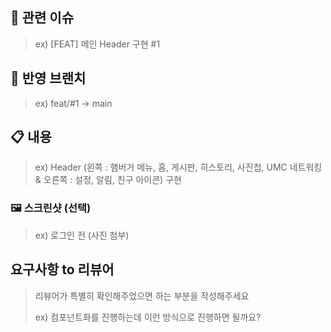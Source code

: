 ## 🚩 관련 이슈
> ex) [FEAT] 메인 Header 구현 #1

## 📌 반영 브랜치
> ex) feat/#1 -> main

## 📋 내용
> ex) Header (왼쪽 : 햄버거 메뉴, 홈, 게시판, 히스토리, 사진첩, UMC 네트워킹 & 오른쪽 : 설정, 알림, 친구 아이콘) 구현
 
### 🖼️ 스크린샷 (선택)
> ex) 로그인 전 (사진 첨부)

## 요구사항 to 리뷰어
> 리뷰어가 특별히 확인해주었으면 하는 부분을 작성해주세요
>
> ex) 컴포넌트화를 진행하는데 이런 방식으로 진행하면 될까요?
